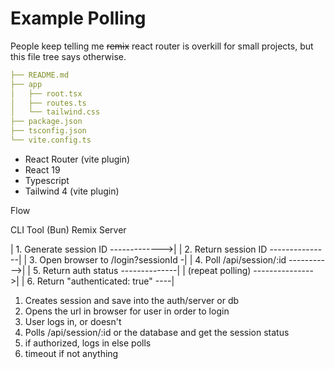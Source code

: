 # Example Polling

People keep telling me ~~remix~~ react router is overkill for small projects, but this file tree says otherwise.

```yml
├── README.md
├── app
│   ├── root.tsx
│   ├── routes.ts
│   └── tailwind.css
├── package.json
├── tsconfig.json
└── vite.config.ts
```

- React Router (vite plugin)
- React 19
- Typescript
- Tailwind 4 (vite plugin)

Flow

CLI Tool (Bun) Remix Server

| 1. Generate session ID ------------->|
| 2. Return session ID ---------------|
| 3. Open browser to /login?sessionId -|
| 4. Poll /api/session/:id ----------->|
| 5. Return auth status --------------|
| (repeat polling) --------------->|
| 6. Return "authenticated: true" ----|

1. Creates session and save into the auth/server or db
2. Opens the url in browser for user in order to login
3. User logs in, or doesn't
4. Polls /api/session/:id or the database and get the session status
5. if authorized, logs in else polls
6. timeout if not anything

